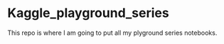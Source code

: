 # Kaggle_playground_series

This repo is where I am going to put all my plyground series notebooks.
